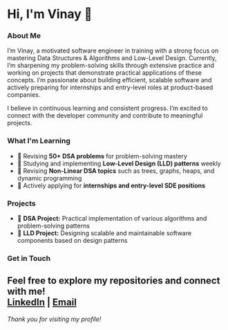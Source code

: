 # Hi, I'm Vinay 👋

### About Me
I’m Vinay, a motivated software engineer in training with a strong focus on mastering Data Structures & Algorithms and Low-Level Design. Currently, I’m sharpening my problem-solving skills through extensive practice and working on projects that demonstrate practical applications of these concepts. I’m passionate about building efficient, scalable software and actively preparing for internships and entry-level roles at product-based companies.

I believe in continuous learning and consistent progress. I’m excited to connect with the developer community and contribute to meaningful projects.


### What I'm Learning
- 🔁 Revising **50+ DSA problems** for problem-solving mastery  
- 🧱 Studying and implementing **Low-Level Design (LLD) patterns** weekly  
- 🌲 Revising **Non-Linear DSA topics** such as trees, graphs, heaps, and dynamic programming  
- 💼 Actively applying for **internships and entry-level SDE positions**  

### Projects
- 🚀 **DSA Project:** Practical implementation of various algorithms and problem-solving patterns  
- 🚀 **LLD Project:** Designing scalable and maintainable software components based on design patterns  

### Get in Touch
Feel free to explore my repositories and connect with me!  
[LinkedIn](https://www.linkedin.com/in/vinaykandregula/) | [Email](vinaykandregula.180@gmail.com)
---

*Thank you for visiting my profile!*
